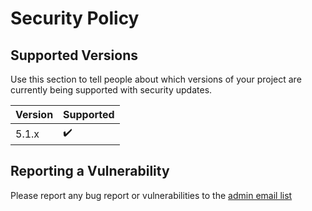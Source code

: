 # Security Policy

## Supported Versions

Use this section to tell people about which versions of your project are
currently being supported with security updates.

| Version | Supported          |
| ------- | ------------------ |
| 5.1.x   | ✔️ |

## Reporting a Vulnerability

Please report any bug report or vulnerabilities to the [admin email list](mailto:nishkarshraj000@gmail.com)
